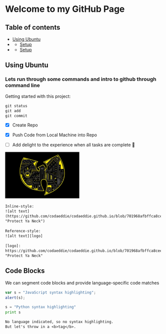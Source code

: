 # Welcome to my GitHub Page


## Table of contents
* [Using Ubuntu](#setup)
* * [Setup](#setup)
* * [Setup](#setup)

## Using Ubuntu
### Lets run through some commands and intro to github through command line 

Getting started with this project:
```
git status
git add
git commit
```

- [x] Create Repo 
- [x] Push Code from Local Machine into Repo
- [ ] Add delight to the experience when all tasks are complete :tada:


![alt text](https://github.com/codaeddie/Getting-started-with-Github/blob/9873b1b0c2fcc367419f8c501a19a2ddec5d5c7f/images/wu.png "Protect Ya Neck")


```
Inline-style: 
![alt text](https://github.com/codaeddie/codaeddie.github.io/blob/701968afbffca8ceedd13bdd1a6987e81734c011/images/wu.png "Protect Ya Neck")

Reference-style: 
![alt text][logo]

[logo]: https://github.com/codaeddie/codaeddie.github.io/blob/701968afbffca8ceedd13bdd1a6987e81734c011/images/wu.png  "Protect Ya Neck"
```
## Code Blocks 
We can segment code blocks and provide language-specific code matches

```javascript
var s = "JavaScript syntax highlighting";
alert(s);
```
 
```python
s = "Python syntax highlighting"
print s
```
 
```
No language indicated, so no syntax highlighting. 
But let's throw in a <b>tag</b>.
```


